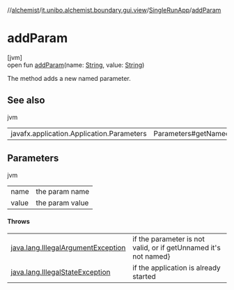 //[alchemist](../../../index.md)/[it.unibo.alchemist.boundary.gui.view](../index.md)/[SingleRunApp](index.md)/[addParam](add-param.md)

# addParam

[jvm]\
open fun [addParam](add-param.md)(name: [String](https://docs.oracle.com/javase/8/docs/api/java/lang/String.html), value: [String](https://docs.oracle.com/javase/8/docs/api/java/lang/String.html))

The method adds a new named parameter.

## See also

jvm

| | |
|---|---|
| javafx.application.Application.Parameters | Parameters#getNamed() |

## Parameters

jvm

| | |
|---|---|
| name | the param name |
| value | the param value |

#### Throws

| | |
|---|---|
| [java.lang.IllegalArgumentException](https://docs.oracle.com/javase/8/docs/api/java/lang/IllegalArgumentException.html) | if the parameter is not valid, or if getUnnamed it's not named} |
| [java.lang.IllegalStateException](https://docs.oracle.com/javase/8/docs/api/java/lang/IllegalStateException.html) | if the application is already started |
